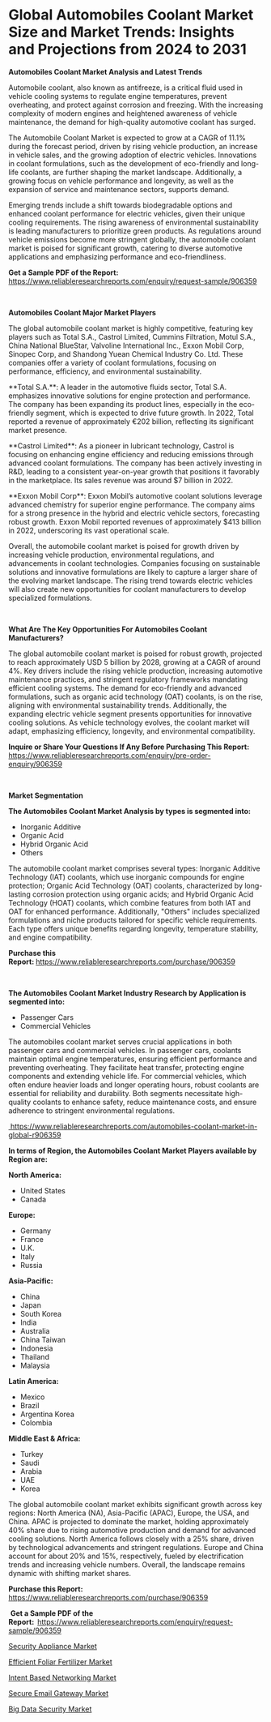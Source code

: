 <p><h1>Global Automobiles Coolant Market Size and Market Trends: Insights and Projections from 2024 to 2031</h1></p><p><strong>Automobiles Coolant Market Analysis and Latest Trends</strong></p>
<p><p>Automobile coolant, also known as antifreeze, is a critical fluid used in vehicle cooling systems to regulate engine temperatures, prevent overheating, and protect against corrosion and freezing. With the increasing complexity of modern engines and heightened awareness of vehicle maintenance, the demand for high-quality automotive coolant has surged.</p><p>The Automobile Coolant Market is expected to grow at a CAGR of 11.1% during the forecast period, driven by rising vehicle production, an increase in vehicle sales, and the growing adoption of electric vehicles. Innovations in coolant formulations, such as the development of eco-friendly and long-life coolants, are further shaping the market landscape. Additionally, a growing focus on vehicle performance and longevity, as well as the expansion of service and maintenance sectors, supports demand.</p><p>Emerging trends include a shift towards biodegradable options and enhanced coolant performance for electric vehicles, given their unique cooling requirements. The rising awareness of environmental sustainability is leading manufacturers to prioritize green products. As regulations around vehicle emissions become more stringent globally, the automobile coolant market is poised for significant growth, catering to diverse automotive applications and emphasizing performance and eco-friendliness.</p></p>
<p><strong>Get a Sample PDF of the Report:&nbsp;</strong> <a href="https://www.reliableresearchreports.com/enquiry/request-sample/906359?utm_campaign=31&utm_medium=2&utm_source=Github&utm_content=ia&utm_term=16112024&utm_id=automobiles-coolant">https://www.reliableresearchreports.com/enquiry/request-sample/906359</a></p>
<p>&nbsp;</p>
<p><strong>Automobiles Coolant Major Market Players</strong></p>
<p><p>The global automobile coolant market is highly competitive, featuring key players such as Total S.A., Castrol Limited, Cummins Filtration, Motul S.A., China National BlueStar, Valvoline International Inc., Exxon Mobil Corp, Sinopec Corp, and Shandong Yuean Chemical Industry Co. Ltd. These companies offer a variety of coolant formulations, focusing on performance, efficiency, and environmental sustainability.</p><p>**Total S.A.**: A leader in the automotive fluids sector, Total S.A. emphasizes innovative solutions for engine protection and performance. The company has been expanding its product lines, especially in the eco-friendly segment, which is expected to drive future growth. In 2022, Total reported a revenue of approximately €202 billion, reflecting its significant market presence.</p><p>**Castrol Limited**: As a pioneer in lubricant technology, Castrol is focusing on enhancing engine efficiency and reducing emissions through advanced coolant formulations. The company has been actively investing in R&D, leading to a consistent year-on-year growth that positions it favorably in the marketplace. Its sales revenue was around $7 billion in 2022.</p><p>**Exxon Mobil Corp**: Exxon Mobil’s automotive coolant solutions leverage advanced chemistry for superior engine performance. The company aims for a strong presence in the hybrid and electric vehicle sectors, forecasting robust growth. Exxon Mobil reported revenues of approximately $413 billion in 2022, underscoring its vast operational scale.</p><p>Overall, the automobile coolant market is poised for growth driven by increasing vehicle production, environmental regulations, and advancements in coolant technologies. Companies focusing on sustainable solutions and innovative formulations are likely to capture a larger share of the evolving market landscape. The rising trend towards electric vehicles will also create new opportunities for coolant manufacturers to develop specialized formulations.</p></p>
<p>&nbsp;</p>
<p><strong>What Are The Key Opportunities For Automobiles Coolant Manufacturers?</strong></p>
<p><p>The global automobile coolant market is poised for robust growth, projected to reach approximately USD 5 billion by 2028, growing at a CAGR of around 4%. Key drivers include the rising vehicle production, increasing automotive maintenance practices, and stringent regulatory frameworks mandating efficient cooling systems. The demand for eco-friendly and advanced formulations, such as organic acid technology (OAT) coolants, is on the rise, aligning with environmental sustainability trends. Additionally, the expanding electric vehicle segment presents opportunities for innovative cooling solutions. As vehicle technology evolves, the coolant market will adapt, emphasizing efficiency, longevity, and environmental compatibility.</p></p>
<p><strong>Inquire or Share Your Questions If Any Before Purchasing This Report:</strong> <a href="https://www.reliableresearchreports.com/enquiry/pre-order-enquiry/906359?utm_campaign=31&utm_medium=2&utm_source=Github&utm_content=ia&utm_term=16112024&utm_id=automobiles-coolant">https://www.reliableresearchreports.com/enquiry/pre-order-enquiry/906359</a></p>
<p>&nbsp;</p>
<p><strong>Market Segmentation</strong></p>
<p><strong>The Automobiles Coolant Market Analysis by types is segmented into:</strong></p>
<p><ul><li>Inorganic Additive</li><li>Organic Acid</li><li>Hybrid Organic Acid</li><li>Others</li></ul></p>
<p><p>The automobile coolant market comprises several types: Inorganic Additive Technology (IAT) coolants, which use inorganic compounds for engine protection; Organic Acid Technology (OAT) coolants, characterized by long-lasting corrosion protection using organic acids; and Hybrid Organic Acid Technology (HOAT) coolants, which combine features from both IAT and OAT for enhanced performance. Additionally, "Others" includes specialized formulations and niche products tailored for specific vehicle requirements. Each type offers unique benefits regarding longevity, temperature stability, and engine compatibility.</p></p>
<p><strong>Purchase this Report:&nbsp;</strong><a href="https://www.reliableresearchreports.com/purchase/906359?utm_campaign=31&utm_medium=2&utm_source=Github&utm_content=ia&utm_term=16112024&utm_id=automobiles-coolant">https://www.reliableresearchreports.com/purchase/906359</a></p>
<p>&nbsp;</p>
<p><strong>The Automobiles Coolant Market Industry Research by Application is segmented into:</strong></p>
<p><ul><li>Passenger Cars</li><li>Commercial Vehicles</li></ul></p>
<p><p>The automobiles coolant market serves crucial applications in both passenger cars and commercial vehicles. In passenger cars, coolants maintain optimal engine temperatures, ensuring efficient performance and preventing overheating. They facilitate heat transfer, protecting engine components and extending vehicle life. For commercial vehicles, which often endure heavier loads and longer operating hours, robust coolants are essential for reliability and durability. Both segments necessitate high-quality coolants to enhance safety, reduce maintenance costs, and ensure adherence to stringent environmental regulations.</p></p>
<p><a href="https://www.reliableresearchreports.com/automobiles-coolant-market-in-global-r906359?utm_campaign=31&utm_medium=2&utm_source=Github&utm_content=ia&utm_term=16112024&utm_id=automobiles-coolant">&nbsp;https://www.reliableresearchreports.com/automobiles-coolant-market-in-global-r906359</a></p>
<p><strong>In terms of Region, the Automobiles Coolant Market Players available by Region are:</strong></p>
<p>
    <p> <strong> North America: </strong>
        <ul>
            <li>United States</li>
            <li>Canada</li>
        </ul>
        </p> 
    <p> <strong> Europe: </strong>
        <ul>
            <li>Germany</li>
            <li>France</li>
            <li>U.K.</li>
            <li>Italy</li>
            <li>Russia</li>
        </ul>
        </p> 
    <p> <strong> Asia-Pacific: </strong>
        <ul>
            <li>China</li>
            <li>Japan</li>
            <li>South Korea</li>
            <li>India</li>
            <li>Australia</li>
            <li>China Taiwan</li>
            <li>Indonesia</li>
            <li>Thailand</li>
            <li>Malaysia</li>
        </ul>
        </p> 
    <p> <strong> Latin America: </strong>
        <ul>
            <li>Mexico</li>
            <li>Brazil</li>
            <li>Argentina Korea</li>
            <li>Colombia</li>
        </ul>
        </p> 
    <p> <strong> Middle East & Africa: </strong>
        <ul>
            <li>Turkey</li>
            <li>Saudi</li>
            <li>Arabia</li>
            <li>UAE</li>
            <li>Korea</li>
        </ul>
    </p>
    </p>
<p><p>The global automobile coolant market exhibits significant growth across key regions: North America (NA), Asia-Pacific (APAC), Europe, the USA, and China. APAC is projected to dominate the market, holding approximately 40% share due to rising automotive production and demand for advanced cooling solutions. North America follows closely with a 25% share, driven by technological advancements and stringent regulations. Europe and China account for about 20% and 15%, respectively, fueled by electrification trends and increasing vehicle numbers. Overall, the landscape remains dynamic with shifting market shares.</p></p>
<p><strong>Purchase this Report: </strong><a href="https://www.reliableresearchreports.com/purchase/906359?utm_campaign=31&utm_medium=2&utm_source=Github&utm_content=ia&utm_term=16112024&utm_id=automobiles-coolant">https://www.reliableresearchreports.com/purchase/906359</a></p>
<p>&nbsp;<strong>Get a Sample PDF of the Report:&nbsp;&nbsp;</strong><a href="https://www.reliableresearchreports.com/enquiry/request-sample/906359?utm_campaign=31&utm_medium=2&utm_source=Github&utm_content=ia&utm_term=16112024&utm_id=automobiles-coolant">https://www.reliableresearchreports.com/enquiry/request-sample/906359</a></p>
<p><strong></strong></p>
<p><p><a href="https://www.linkedin.com/pulse/global-security-appliance-nexus-sector-confluences-regional-fjm0c?utm_campaign=31&utm_medium=2&utm_source=Github&utm_content=ia&utm_term=16112024&utm_id=automobiles-coolant">Security Appliance Market</a></p><p><a href="https://github.com/juniordelafrance/Market-Research-Report-List-5/blob/main/efficient-foliar-fertilizer-market.md?utm_campaign=31&utm_medium=2&utm_source=Github&utm_content=ia&utm_term=16112024&utm_id=automobiles-coolant">Efficient Foliar Fertilizer Market</a></p><p><a href="https://issuu.com/reportprime-2/docs/intent-based-networking-market-size_0c510971919780?utm_campaign=31&utm_medium=2&utm_source=Github&utm_content=ia&utm_term=16112024&utm_id=automobiles-coolant">Intent Based Networking Market</a></p><p><a href="https://www.linkedin.com/pulse/consumer-behavior-shifts-secure-email-gateway-market-demand-yokrc?utm_campaign=31&utm_medium=2&utm_source=Github&utm_content=ia&utm_term=16112024&utm_id=automobiles-coolant">Secure Email Gateway Market</a></p><p><a href="https://issuu.com/reportprime-2/docs/big-data-security-market-size-2030._469edd940a9f6f?utm_campaign=31&utm_medium=2&utm_source=Github&utm_content=ia&utm_term=16112024&utm_id=automobiles-coolant">Big Data Security Market</a></p></p>